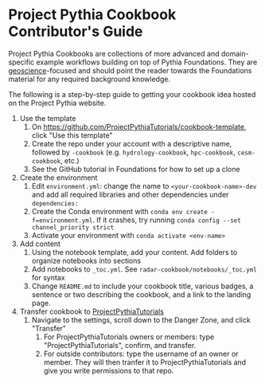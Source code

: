 # Project Pythia Cookbook Contributor's Guide

Project Pythia Cookbooks are collections of more advanced and domain-specific example
workflows building on top of Pythia Foundations. 
They are [geoscience](https://en.wikipedia.org/wiki/Earth_science)-focused
and should point the reader towards the Foundations material for any required
background knowledge. 

The following is a step-by-step guide to getting your cookbook idea
hosted on the Project Pythia website.

1. Use the template
    1. On https://github.com/ProjectPythiaTutorials/cookbook-template, click "Use this template"
    1. Create the repo under your account with a descriptive name, followed by `-cookbook` (e.g. `hydrology-cookbook`, `hpc-cookbook`, `cesm-cookbook`, etc.)
    1. See the GitHub tutorial in Foundations for how to set up a clone
1. Create the environment
    1. Edit `environment.yml`: change the name to `<your-cookbook-name>-dev` and add all required libraries and other dependencies under `dependencies:`
    1. Create the Conda environment with `conda env create -f=environment.yml`. If it crashes, try running `conda config --set channel_priority strict`
    1. Activate your environment with `conda activate <env-name>`
1. Add content
    1. Using the notebook template, add your content. Add folders to organize notebooks into sections
    1. Add notebooks to `_toc.yml`. See `radar-cookbook/notebooks/_toc.yml` for syntax
    1. Change `README.md` to include your cookbook title, various badges, a sentence or two describing the cookbook, and a link to the landing page. 
1. Transfer cookbook to [ProjectPythiaTutorials](https://github.com/ProjectPythiaTutorials)
    1. Navigate to the settings, scroll down to the Danger Zone, and click "Transfer"
        1. For ProjectPythiaTutorials owners or members: type "ProjectPythiaTutorials", confirm, and transfer.
        1. For outside contributors: type the username of an owner or member. They will then tranfer it to ProjectPythiaTutorials and give you write permissions to that repo.
 

